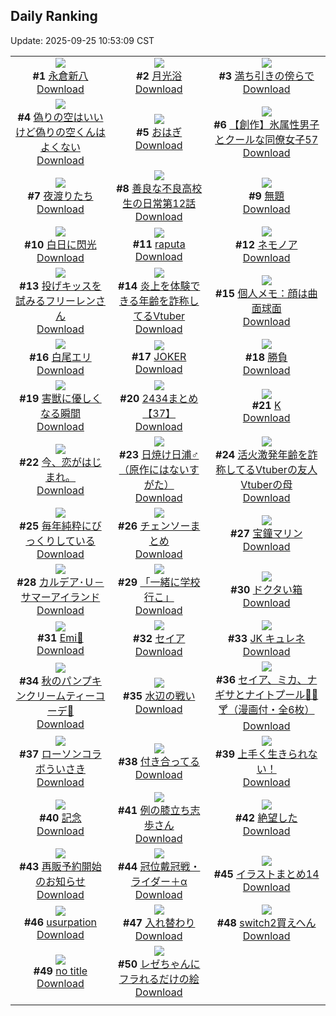 ## Daily Ranking
Update: 2025-09-25 10:53:09 CST

|      |      |      |
| :----: | :----: | :----: |
| ![](https://i.pixiv.re/c/240x480/img-master/img/2025/09/23/00/09/04/135423145_p0_master1200.jpg)<br>**#1** [永倉新八](https://www.pixiv.net/artworks/135423145)<br>[Download](https://i.pixiv.re/img-original/img/2025/09/23/00/09/04/135423145_p0.jpg) | ![](https://i.pixiv.re/c/240x480/img-master/img/2025/09/22/01/53/48/135384622_p0_master1200.jpg)<br>**#2** [月光浴](https://www.pixiv.net/artworks/135384622)<br>[Download](https://i.pixiv.re/img-original/img/2025/09/22/01/53/48/135384622_p0.jpg) | ![](https://i.pixiv.re/c/240x480/img-master/img/2025/09/22/00/02/08/135384930_p0_master1200.jpg)<br>**#3** [満ち引きの傍らで](https://www.pixiv.net/artworks/135384930)<br>[Download](https://i.pixiv.re/img-original/img/2025/09/22/00/02/08/135384930_p0.jpg) |
| ![](https://i.pixiv.re/c/240x480/img-master/img/2025/09/23/00/00/20/135422375_p0_master1200.jpg)<br>**#4** [偽りの空はいいけど偽りの空くんはよくない](https://www.pixiv.net/artworks/135422375)<br>[Download](https://i.pixiv.re/img-original/img/2025/09/23/00/00/20/135422375_p0.jpg) | ![](https://i.pixiv.re/c/240x480/img-master/img/2025/09/22/20/30/02/135412942_p0_master1200.jpg)<br>**#5** [おはぎ](https://www.pixiv.net/artworks/135412942)<br>[Download](https://i.pixiv.re/img-original/img/2025/09/22/20/30/02/135412942_p0.png) | ![](https://i.pixiv.re/c/240x480/img-master/img/2025/09/22/00/03/46/135385050_p0_master1200.jpg)<br>**#6** [【創作】氷属性男子とクールな同僚女子57](https://www.pixiv.net/artworks/135385050)<br>[Download](https://i.pixiv.re/img-original/img/2025/09/22/00/03/46/135385050_p0.jpg) |
| ![](https://i.pixiv.re/c/240x480/img-master/img/2025/09/22/02/25/55/135389771_p0_master1200.jpg)<br>**#7** [夜渡りたち](https://www.pixiv.net/artworks/135389771)<br>[Download](https://i.pixiv.re/img-original/img/2025/09/22/02/25/55/135389771_p0.jpg) | ![](https://i.pixiv.re/c/240x480/img-master/img/2025/09/22/07/01/03/135393946_p0_master1200.jpg)<br>**#8** [善良な不良高校生の日常第12話](https://www.pixiv.net/artworks/135393946)<br>[Download](https://i.pixiv.re/img-original/img/2025/09/22/07/01/03/135393946_p0.jpg) | ![](https://i.pixiv.re/c/240x480/img-master/img/2025/09/23/21/36/01/135456772_p0_master1200.jpg)<br>**#9** [無題](https://www.pixiv.net/artworks/135456772)<br>[Download](https://i.pixiv.re/img-original/img/2025/09/23/21/36/01/135456772_p0.jpg) |
| ![](https://i.pixiv.re/c/240x480/img-master/img/2025/09/23/11/45/26/135437532_p0_master1200.jpg)<br>**#10** [白日に閃光](https://www.pixiv.net/artworks/135437532)<br>[Download](https://i.pixiv.re/img-original/img/2025/09/23/11/45/26/135437532_p0.png) | ![](https://i.pixiv.re/c/240x480/img-master/img/2025/09/23/01/27/23/135426100_p0_master1200.jpg)<br>**#11** [raputa](https://www.pixiv.net/artworks/135426100)<br>[Download](https://i.pixiv.re/img-original/img/2025/09/23/01/27/23/135426100_p0.jpg) | ![](https://i.pixiv.re/c/240x480/img-master/img/2025/09/23/21/34/57/135456714_p0_master1200.jpg)<br>**#12** [ネモノア](https://www.pixiv.net/artworks/135456714)<br>[Download](https://i.pixiv.re/img-original/img/2025/09/23/21/34/57/135456714_p0.jpg) |
| ![](https://i.pixiv.re/c/240x480/img-master/img/2025/09/22/00/03/03/135385004_p0_master1200.jpg)<br>**#13** [投げキッスを試みるフリーレンさん](https://www.pixiv.net/artworks/135385004)<br>[Download](https://i.pixiv.re/img-original/img/2025/09/22/00/03/03/135385004_p0.png) | ![](https://i.pixiv.re/c/240x480/img-master/img/2025/09/22/21/41/22/135416005_p0_master1200.jpg)<br>**#14** [炎上を体験できる年齢を詐称してるVtuber](https://www.pixiv.net/artworks/135416005)<br>[Download](https://i.pixiv.re/img-original/img/2025/09/22/21/41/22/135416005_p0.png) | ![](https://i.pixiv.re/c/240x480/img-master/img/2025/09/23/06/00/16/135430747_p0_master1200.jpg)<br>**#15** [個人メモ：顔は曲面球面](https://www.pixiv.net/artworks/135430747)<br>[Download](https://i.pixiv.re/img-original/img/2025/09/23/06/00/16/135430747_p0.jpg) |
| ![](https://i.pixiv.re/c/240x480/img-master/img/2025/09/22/00/30/01/135386252_p0_master1200.jpg)<br>**#16** [白尾エリ](https://www.pixiv.net/artworks/135386252)<br>[Download](https://i.pixiv.re/img-original/img/2025/09/22/00/30/01/135386252_p0.jpg) | ![](https://i.pixiv.re/c/240x480/img-master/img/2025/09/23/15/58/20/135444062_p0_master1200.jpg)<br>**#17** [JOKER](https://www.pixiv.net/artworks/135444062)<br>[Download](https://i.pixiv.re/img-original/img/2025/09/23/15/58/20/135444062_p0.png) | ![](https://i.pixiv.re/c/240x480/img-master/img/2025/09/22/18/51/56/135409165_p0_master1200.jpg)<br>**#18** [勝負](https://www.pixiv.net/artworks/135409165)<br>[Download](https://i.pixiv.re/img-original/img/2025/09/22/18/51/56/135409165_p0.png) |
| ![](https://i.pixiv.re/c/240x480/img-master/img/2025/09/22/00/20/40/135385876_p0_master1200.jpg)<br>**#19** [害獣に優しくなる瞬間](https://www.pixiv.net/artworks/135385876)<br>[Download](https://i.pixiv.re/img-original/img/2025/09/22/00/20/40/135385876_p0.jpg) | ![](https://i.pixiv.re/c/240x480/img-master/img/2025/09/23/00/14/29/135423414_p0_master1200.jpg)<br>**#20** [2434まとめ【37】](https://www.pixiv.net/artworks/135423414)<br>[Download](https://i.pixiv.re/img-original/img/2025/09/23/00/14/29/135423414_p0.png) | ![](https://i.pixiv.re/c/240x480/img-master/img/2025/09/23/15/57/31/135444042_p0_master1200.jpg)<br>**#21** [K](https://www.pixiv.net/artworks/135444042)<br>[Download](https://i.pixiv.re/img-original/img/2025/09/23/15/57/31/135444042_p0.png) |
| ![](https://i.pixiv.re/c/240x480/img-master/img/2025/09/22/22/10/02/135417280_p0_master1200.jpg)<br>**#22** [今、恋がはじまれ。](https://www.pixiv.net/artworks/135417280)<br>[Download](https://i.pixiv.re/img-original/img/2025/09/22/22/10/02/135417280_p0.png) | ![](https://i.pixiv.re/c/240x480/img-master/img/2025/09/23/12/00/19/135437958_p0_master1200.jpg)<br>**#23** [日焼け日浦♂（原作にはないすがた）](https://www.pixiv.net/artworks/135437958)<br>[Download](https://i.pixiv.re/img-original/img/2025/09/23/12/00/19/135437958_p0.png) | ![](https://i.pixiv.re/c/240x480/img-master/img/2025/09/23/21/46/48/135457224_p0_master1200.jpg)<br>**#24** [活火激発年齢を詐称してるVtuberの友人Vtuberの母](https://www.pixiv.net/artworks/135457224)<br>[Download](https://i.pixiv.re/img-original/img/2025/09/23/21/46/48/135457224_p0.png) |
| ![](https://i.pixiv.re/c/240x480/img-master/img/2025/09/23/13/04/18/135439718_p0_master1200.jpg)<br>**#25** [毎年純粋にびっくりしている](https://www.pixiv.net/artworks/135439718)<br>[Download](https://i.pixiv.re/img-original/img/2025/09/23/13/04/18/135439718_p0.png) | ![](https://i.pixiv.re/c/240x480/img-master/img/2025/09/23/14/19/24/135441649_p0_master1200.jpg)<br>**#26** [チェンソーまとめ](https://www.pixiv.net/artworks/135441649)<br>[Download](https://i.pixiv.re/img-original/img/2025/09/23/14/19/24/135441649_p0.jpg) | ![](https://i.pixiv.re/c/240x480/img-master/img/2025/09/22/00/00/07/135384533_p0_master1200.jpg)<br>**#27** [宝鐘マリン](https://www.pixiv.net/artworks/135384533)<br>[Download](https://i.pixiv.re/img-original/img/2025/09/22/00/00/07/135384533_p0.png) |
| ![](https://i.pixiv.re/c/240x480/img-master/img/2025/09/22/00/00/08/135384540_p0_master1200.jpg)<br>**#28** [カルデア･Ｕ－サマーアイランド](https://www.pixiv.net/artworks/135384540)<br>[Download](https://i.pixiv.re/img-original/img/2025/09/22/00/00/08/135384540_p0.jpg) | ![](https://i.pixiv.re/c/240x480/img-master/img/2025/09/22/21/43/28/135416109_p0_master1200.jpg)<br>**#29** [「一緒に学校行こ」](https://www.pixiv.net/artworks/135416109)<br>[Download](https://i.pixiv.re/img-original/img/2025/09/22/21/43/28/135416109_p0.jpg) | ![](https://i.pixiv.re/c/240x480/img-master/img/2025/09/22/20/24/36/135412728_p0_master1200.jpg)<br>**#30** [ドクタい箱](https://www.pixiv.net/artworks/135412728)<br>[Download](https://i.pixiv.re/img-original/img/2025/09/22/20/24/36/135412728_p0.jpg) |
| ![](https://i.pixiv.re/c/240x480/img-master/img/2025/09/22/03/11/51/135390667_p0_master1200.jpg)<br>**#31** [Emi💛](https://www.pixiv.net/artworks/135390667)<br>[Download](https://i.pixiv.re/img-original/img/2025/09/22/03/11/51/135390667_p0.png) | ![](https://i.pixiv.re/c/240x480/img-master/img/2025/09/22/12/40/16/135400125_p0_master1200.jpg)<br>**#32** [セイア](https://www.pixiv.net/artworks/135400125)<br>[Download](https://i.pixiv.re/img-original/img/2025/09/22/12/40/16/135400125_p0.png) | ![](https://i.pixiv.re/c/240x480/img-master/img/2025/09/23/19/06/59/135450343_p0_master1200.jpg)<br>**#33** [JK  キュレネ](https://www.pixiv.net/artworks/135450343)<br>[Download](https://i.pixiv.re/img-original/img/2025/09/23/19/06/59/135450343_p0.png) |
| ![](https://i.pixiv.re/c/240x480/img-master/img/2025/09/22/18/25/59/135408346_p0_master1200.jpg)<br>**#34** [秋のパンプキンクリームティーコーデ🎃](https://www.pixiv.net/artworks/135408346)<br>[Download](https://i.pixiv.re/img-original/img/2025/09/22/18/25/59/135408346_p0.jpg) | ![](https://i.pixiv.re/c/240x480/img-master/img/2025/09/22/23/11/07/135420135_p0_master1200.jpg)<br>**#35** [水辺の戦い](https://www.pixiv.net/artworks/135420135)<br>[Download](https://i.pixiv.re/img-original/img/2025/09/22/23/11/07/135420135_p0.jpg) | ![](https://i.pixiv.re/c/240x480/img-master/img/2025/09/22/08/00/27/135394904_p0_master1200.jpg)<br>**#36** [セイア、ミカ、ナギサとナイトプール🌴🌊🍸（漫画付・全6枚）](https://www.pixiv.net/artworks/135394904)<br>[Download](https://i.pixiv.re/img-original/img/2025/09/22/08/00/27/135394904_p0.jpg) |
| ![](https://i.pixiv.re/c/240x480/img-master/img/2025/09/22/01/48/42/135388859_p0_master1200.jpg)<br>**#37** [ローソンコラボういさき](https://www.pixiv.net/artworks/135388859)<br>[Download](https://i.pixiv.re/img-original/img/2025/09/22/01/48/42/135388859_p0.png) | ![](https://i.pixiv.re/c/240x480/img-master/img/2025/09/22/18/07/01/135407756_p0_master1200.jpg)<br>**#38** [付き合ってる](https://www.pixiv.net/artworks/135407756)<br>[Download](https://i.pixiv.re/img-original/img/2025/09/22/18/07/01/135407756_p0.jpg) | ![](https://i.pixiv.re/c/240x480/img-master/img/2025/09/22/21/48/01/135416315_p0_master1200.jpg)<br>**#39** [上手く生きられない！](https://www.pixiv.net/artworks/135416315)<br>[Download](https://i.pixiv.re/img-original/img/2025/09/22/21/48/01/135416315_p0.jpg) |
| ![](https://i.pixiv.re/c/240x480/img-master/img/2025/09/22/20/32/41/135411566_p0_master1200.jpg)<br>**#40** [記念](https://www.pixiv.net/artworks/135411566)<br>[Download](https://i.pixiv.re/img-original/img/2025/09/22/20/32/41/135411566_p0.png) | ![](https://i.pixiv.re/c/240x480/img-master/img/2025/09/22/21/17/16/135414989_p0_master1200.jpg)<br>**#41** [例の膝立ち志歩さん](https://www.pixiv.net/artworks/135414989)<br>[Download](https://i.pixiv.re/img-original/img/2025/09/22/21/17/16/135414989_p0.jpg) | ![](https://i.pixiv.re/c/240x480/img-master/img/2025/09/23/06/53/06/135431556_p0_master1200.jpg)<br>**#42** [絶望した](https://www.pixiv.net/artworks/135431556)<br>[Download](https://i.pixiv.re/img-original/img/2025/09/23/06/53/06/135431556_p0.jpg) |
| ![](https://i.pixiv.re/c/240x480/img-master/img/2025/09/22/09/49/47/135396756_p0_master1200.jpg)<br>**#43** [再販予約開始のお知らせ](https://www.pixiv.net/artworks/135396756)<br>[Download](https://i.pixiv.re/img-original/img/2025/09/22/09/49/47/135396756_p0.jpg) | ![](https://i.pixiv.re/c/240x480/img-master/img/2025/09/23/00/00/16/135422346_p0_master1200.jpg)<br>**#44** [冠位戴冠戦・ライダー＋α](https://www.pixiv.net/artworks/135422346)<br>[Download](https://i.pixiv.re/img-original/img/2025/09/23/00/00/16/135422346_p0.jpg) | ![](https://i.pixiv.re/c/240x480/img-master/img/2025/09/22/17/01/07/135405836_p0_master1200.jpg)<br>**#45** [イラストまとめ14](https://www.pixiv.net/artworks/135405836)<br>[Download](https://i.pixiv.re/img-original/img/2025/09/22/17/01/07/135405836_p0.jpg) |
| ![](https://i.pixiv.re/c/240x480/img-master/img/2025/09/22/00/00/03/135384507_p0_master1200.jpg)<br>**#46** [usurpation](https://www.pixiv.net/artworks/135384507)<br>[Download](https://i.pixiv.re/img-original/img/2025/09/22/00/00/03/135384507_p0.png) | ![](https://i.pixiv.re/c/240x480/img-master/img/2025/09/22/19/00/05/135409457_p0_master1200.jpg)<br>**#47** [入れ替わり](https://www.pixiv.net/artworks/135409457)<br>[Download](https://i.pixiv.re/img-original/img/2025/09/22/19/00/05/135409457_p0.jpg) | ![](https://i.pixiv.re/c/240x480/img-master/img/2025/09/22/04/04/54/135391433_p0_master1200.jpg)<br>**#48** [switch2買えへん](https://www.pixiv.net/artworks/135391433)<br>[Download](https://i.pixiv.re/img-original/img/2025/09/22/04/04/54/135391433_p0.jpg) |
| ![](https://i.pixiv.re/c/240x480/img-master/img/2025/09/22/07/54/04/135394757_p0_master1200.jpg)<br>**#49** [no title](https://www.pixiv.net/artworks/135394757)<br>[Download](https://i.pixiv.re/img-original/img/2025/09/22/07/54/04/135394757_p0.jpg) | ![](https://i.pixiv.re/c/240x480/img-master/img/2025/09/22/00/23/28/135385978_p0_master1200.jpg)<br>**#50** [レゼちゃんにフラれるだけの絵](https://www.pixiv.net/artworks/135385978)<br>[Download](https://i.pixiv.re/img-original/img/2025/09/22/00/23/28/135385978_p0.jpg) |
|      |
